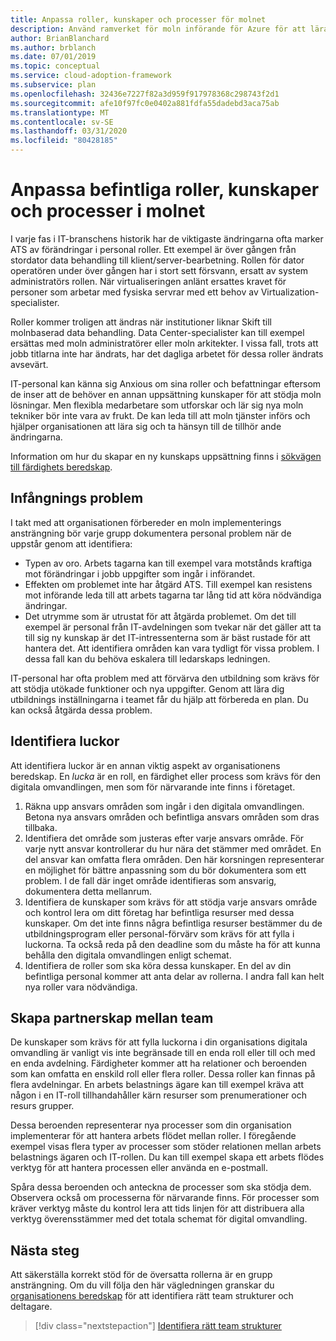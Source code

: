 ```yaml
---
title: Anpassa roller, kunskaper och processer för molnet
description: Använd ramverket för moln införande för Azure för att lära dig att anpassa dina befintliga roller, kunskaper och processer eftersom din organisation gör den till molnbaserad data behandling.
author: BrianBlanchard
ms.author: brblanch
ms.date: 07/01/2019
ms.topic: conceptual
ms.service: cloud-adoption-framework
ms.subservice: plan
ms.openlocfilehash: 32436e7227f82a3d959f917978368c298743f2d1
ms.sourcegitcommit: afe10f97fc0e0402a881fdfa55dadebd3aca75ab
ms.translationtype: MT
ms.contentlocale: sv-SE
ms.lasthandoff: 03/31/2020
ms.locfileid: "80428185"
---
```

# <a name="adapt-existing-roles-skills-and-processes-for-the-cloud"></a>Anpassa befintliga roller, kunskaper och processer i molnet

I varje fas i IT-branschens historik har de viktigaste ändringarna ofta marker ATS av förändringar i personal roller. Ett exempel är över gången från stordator data behandling till klient/server-bearbetning. Rollen för dator operatören under över gången har i stort sett försvann, ersatt av system administratörs rollen. När virtualiseringen anlänt ersattes kravet för personer som arbetar med fysiska servrar med ett behov av Virtualization-specialister.

Roller kommer troligen att ändras när institutioner liknar Skift till molnbaserad data behandling. Data Center-specialister kan till exempel ersättas med moln administratörer eller moln arkitekter. I vissa fall, trots att jobb titlarna inte har ändrats, har det dagliga arbetet för dessa roller ändrats avsevärt.

IT-personal kan känna sig Anxious om sina roller och befattningar eftersom de inser att de behöver en annan uppsättning kunskaper för att stödja moln lösningar. Men flexibla medarbetare som utforskar och lär sig nya moln tekniker bör inte vara av frukt. De kan leda till att moln tjänster införs och hjälper organisationen att lära sig och ta hänsyn till de tillhör ande ändringarna.

Information om hur du skapar en ny kunskaps uppsättning finns i [sökvägen till färdighets beredskap](./suggested-skills.md).

## <a name="capture-concerns"></a>Infångnings problem

I takt med att organisationen förbereder en moln implementerings ansträngning bör varje grupp dokumentera personal problem när de uppstår genom att identifiera:

- Typen av oro. Arbets tagarna kan till exempel vara motstånds kraftiga mot förändringar i jobb uppgifter som ingår i införandet.
- Effekten om problemet inte har åtgärd ATS. Till exempel kan resistens mot införande leda till att arbets tagarna tar lång tid att köra nödvändiga ändringar.
- Det utrymme som är utrustat för att åtgärda problemet. Om det till exempel är personal från IT-avdelningen som tvekar när det gäller att ta till sig ny kunskap är det IT-intressenterna som är bäst rustade för att hantera det. Att identifiera områden kan vara tydligt för vissa problem. I dessa fall kan du behöva eskalera till ledarskaps ledningen.

IT-personal har ofta problem med att förvärva den utbildning som krävs för att stödja utökade funktioner och nya uppgifter. Genom att lära dig utbildnings inställningarna i teamet får du hjälp att förbereda en plan. Du kan också åtgärda dessa problem.

## <a name="identify-gaps"></a>Identifiera luckor

Att identifiera luckor är en annan viktig aspekt av organisationens beredskap. En _lucka_ är en roll, en färdighet eller process som krävs för den digitala omvandlingen, men som för närvarande inte finns i företaget.

1. Räkna upp ansvars områden som ingår i den digitala omvandlingen. Betona nya ansvars områden och befintliga ansvars områden som dras tillbaka.
1. Identifiera det område som justeras efter varje ansvars område. För varje nytt ansvar kontrollerar du hur nära det stämmer med området. En del ansvar kan omfatta flera områden. Den här korsningen representerar en möjlighet för bättre anpassning som du bör dokumentera som ett problem. I de fall där inget område identifieras som ansvarig, dokumentera detta mellanrum.
1. Identifiera de kunskaper som krävs för att stödja varje ansvars område och kontrol lera om ditt företag har befintliga resurser med dessa kunskaper. Om det inte finns några befintliga resurser bestämmer du de utbildningsprogram eller personal-förvärv som krävs för att fylla i luckorna. Ta också reda på den deadline som du måste ha för att kunna behålla den digitala omvandlingen enligt schemat.
1. Identifiera de roller som ska köra dessa kunskaper. En del av din befintliga personal kommer att anta delar av rollerna. I andra fall kan helt nya roller vara nödvändiga.

## <a name="partner-across-teams"></a>Skapa partnerskap mellan team

De kunskaper som krävs för att fylla luckorna i din organisations digitala omvandling är vanligt vis inte begränsade till en enda roll eller till och med en enda avdelning. Färdigheter kommer att ha relationer och beroenden som kan omfatta en enskild roll eller flera roller. Dessa roller kan finnas på flera avdelningar. En arbets belastnings ägare kan till exempel kräva att någon i en IT-roll tillhandahåller kärn resurser som prenumerationer och resurs grupper.

Dessa beroenden representerar nya processer som din organisation implementerar för att hantera arbets flödet mellan roller. I föregående exempel visas flera typer av processer som stöder relationen mellan arbets belastnings ägaren och IT-rollen. Du kan till exempel skapa ett arbets flödes verktyg för att hantera processen eller använda en e-postmall.

Spåra dessa beroenden och anteckna de processer som ska stödja dem. Observera också om processerna för närvarande finns. För processer som kräver verktyg måste du kontrol lera att tids linjen för att distribuera alla verktyg överensstämmer med det totala schemat för digital omvandling.

## <a name="next-steps"></a>Nästa steg

Att säkerställa korrekt stöd för de översatta rollerna är en grupp ansträngning. Om du vill följa den här vägledningen granskar du [organisationens beredskap](../organize/index.md) för att identifiera rätt team strukturer och deltagare.

> [!div class="nextstepaction"]
> [Identifiera rätt team strukturer](../organize/index.md)
